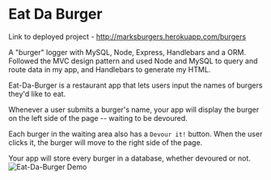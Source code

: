 # Eat Da Burger

Link to deployed project - http://marksburgers.herokuapp.com/burgers

A "burger" logger with MySQL, Node, Express, Handlebars and a ORM. Followed the MVC design pattern and used Node and MySQL to query and route data in my app, and Handlebars to generate my HTML.

Eat-Da-Burger is a restaurant app that lets users input the names of burgers they'd like to eat.

Whenever a user submits a burger's name, your app will display the burger on the left side of the page -- waiting to be devoured.

Each burger in the waiting area also has a `Devour it!` button. When the user clicks it, the burger will move to the right side of the page.

Your app will store every burger in a database, whether devoured or not.
![Eat-Da-Burger Demo](https://media.giphy.com/media/U5CR18R1BnlmXdMSzv/source.gif)
